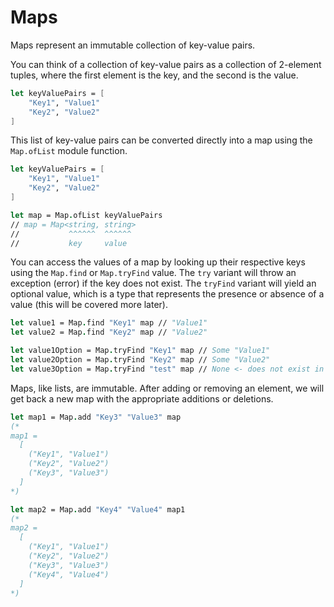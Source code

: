 # Maps

Maps represent an immutable collection of key-value pairs.

You can think of a collection of key-value pairs as a collection of 2-element tuples, where the first element is the key, and the second is the value.

```fsharp
let keyValuePairs = [
    "Key1", "Value1"
    "Key2", "Value2"
]
```

This list of key-value pairs can be converted directly into a map using the `Map.ofList` module function.

```fsharp
let keyValuePairs = [
    "Key1", "Value1"
    "Key2", "Value2"
]

let map = Map.ofList keyValuePairs
// map = Map<string, string>
//           ^^^^^^  ^^^^^^
//           key     value
```

You can access the values of a map by looking up their respective keys using the `Map.find` or `Map.tryFind` value. The `try` variant will throw an exception (error) if the key does not exist. The `tryFind` variant will yield an optional value, which is a type that represents the presence or absence of a value (this will be covered more later).

```fsharp
let value1 = Map.find "Key1" map // "Value1"
let value2 = Map.find "Key2" map // "Value2"

let value1Option = Map.tryFind "Key1" map // Some "Value1"
let value2Option = Map.tryFind "Key2" map // Some "Value2"
let value3Option = Map.tryFind "test" map // None <- does not exist in map
```

Maps, like lists, are immutable. After adding or removing an element, we will get back a new map with the appropriate additions or deletions.

```fsharp
let map1 = Map.add "Key3" "Value3" map
(*
map1 =
  [
    ("Key1", "Value1")
    ("Key2", "Value2")
    ("Key3", "Value3")
  ]
*)

let map2 = Map.add "Key4" "Value4" map1
(*
map2 =
  [
    ("Key1", "Value1")
    ("Key2", "Value2")
    ("Key3", "Value3")
    ("Key4", "Value4")
  ]
*)
```